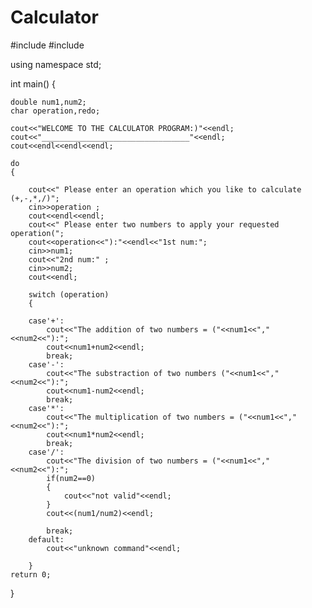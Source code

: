 # Calculator
#include<iostream>
#include<cmath>
 
using namespace std;
 
int main()
{
    
    double num1,num2;
    char operation,redo;
    
    cout<<"WELCOME TO THE CALCULATOR PROGRAM:)"<<endl;
    cout<<"_________________________________"<<endl;
    cout<<endl<<endl<<endl;
   
    do
    {
       
        cout<<" Please enter an operation which you like to calculate (+,-,*,/)";
        cin>>operation ;
        cout<<endl<<endl;
        cout<<" Please enter two numbers to apply your requested operation(";
        cout<<operation<<"):"<<endl<<"1st num:";
        cin>>num1;
        cout<<"2nd num:" ;
        cin>>num2;
        cout<<endl;
        
        switch (operation)
        {
        
        case'+':
            cout<<"The addition of two numbers = ("<<num1<<","<<num2<<"):";
            cout<<num1+num2<<endl;
            break;
        case'-':
            cout<<"The substraction of two numbers ("<<num1<<","<<num2<<"):";
            cout<<num1-num2<<endl;
            break;
        case'*':
            cout<<"The multiplication of two numbers = ("<<num1<<","<<num2<<"):";
            cout<<num1*num2<<endl;
            break;
        case'/':
            cout<<"The division of two numbers = ("<<num1<<","<<num2<<"):";
            if(num2==0)
            {
                cout<<"not valid"<<endl;
            }
            cout<<(num1/num2)<<endl;
          
            break;
        default:
            cout<<"unknown command"<<endl;
 
        }
    return 0;
 
}
